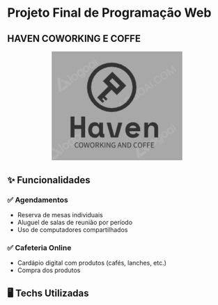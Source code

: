 <h1>Projeto Final de Programação Web</h1>

<h2>HAVEN COWORKING E COFFE</h2>
<div align="center"> <img src="Captura de tela 2025-04-11 135256.png" alt="Logo Haven Coworking" width="300"> </div>

## **✨ Funcionalidades**

### **✅ Agendamentos**
- Reserva de mesas individuais
- Aluguel de salas de reunião por período
- Uso de computadores compartilhados

### **✅ Cafeteria Online**
- Cardápio digital com produtos (cafés, lanches, etc.)
- Compra dos produtos

## **🖥️ Techs Utilizadas**
  
